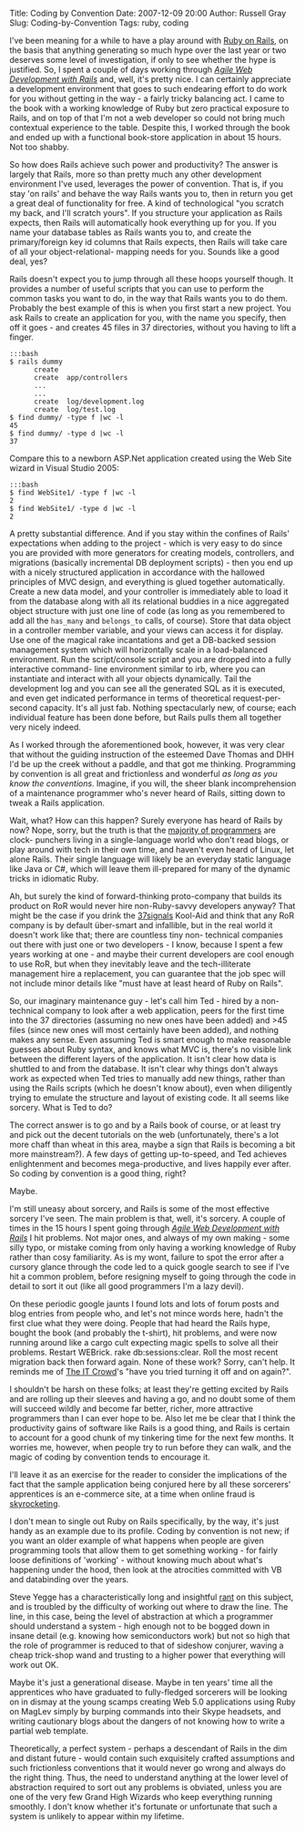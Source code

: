 Title: Coding by Convention
Date: 2007-12-09 20:00
Author: Russell Gray
Slug: Coding-by-Convention
Tags: ruby, coding

I've been meaning for a while to have a play around with [Ruby on Rails][1],
on the basis that anything generating so much hype over the last year or two
deserves some level of investigation, if only to see whether the hype is
justified. So, I spent a couple of days working through [*Agile Web
Development with Rails*][2] and, well, it's pretty nice. I can certainly
appreciate a development environment that goes to such endearing effort to do
work for you without getting in the way - a fairly tricky balancing act. I
came to the book with a working knowledge of Ruby but zero practical exposure
to Rails, and on top of that I'm not a web developer so could not bring much
contextual experience to the table. Despite this, I worked through the book
and ended up with a functional book-store application in about 15 hours. Not
too shabby.

So how does Rails achieve such power and productivity? The answer is largely
that Rails, more so than pretty much any other development environment I've
used, leverages the power of convention. That is, if you stay 'on rails' and
behave the way Rails wants you to, then in return you get a great deal of
functionality for free. A kind of technological "you scratch my back, and I'll
scratch yours". If you structure your application as Rails expects, then Rails
will automatically hook everything up for you. If you name your database
tables as Rails wants you to, and create the primary/foreign key id columns
that Rails expects, then Rails will take care of all your object-relational-
mapping needs for you. Sounds like a good deal, yes?

Rails doesn't expect you to jump through all these hoops yourself though. It
provides a number of useful scripts that you can use to perform the common
tasks you want to do, in the way that Rails wants you to do them. Probably the
best example of this is when you first start a new project. You ask Rails to
create an application for you, with the name you specify, then off it goes -
and creates 45 files in 37 directories, without you having to lift a finger.

    :::bash
    $ rails dummy
          create
          create  app/controllers
          ...
          ...
          create  log/development.log
          create  log/test.log
    $ find dummy/ -type f |wc -l
    45
    $ find dummy/ -type d |wc -l
    37

Compare this to a newborn ASP.Net application created using the Web Site
wizard in Visual Studio 2005:

    :::bash
    $ find WebSite1/ -type f |wc -l
    2
    $ find WebSite1/ -type d |wc -l
    2

A pretty substantial difference. And if you stay within the confines of Rails'
expectations when adding to the project - which is very easy to do since you
are provided with more generators for creating models, controllers, and
migrations (basically incremental DB deployment scripts) - then you end up
with a nicely structured application in accordance with the hallowed
principles of MVC design, and everything is glued together automatically.
Create a new data model, and your controller is immediately able to load it
from the database along with all its relational buddies in a nice aggregated
object structure with just one line of code (as long as you remembered to add
all the `has_many` and `belongs_to` calls, of course). Store that data object
in a controller member variable, and your views can access it for display. Use
one of the magical rake incantations and get a DB-backed session management
system which will horizontally scale in a load-balanced environment. Run the
script/console script and you are dropped into a fully interactive command-
line environment similar to irb, where you can instantiate and interact with
all your objects dynamically. Tail the development log and you can see all the
generated SQL as it is executed, and even get indicated performance in terms
of theoretical request-per-second capacity. It's all just fab. Nothing
spectacularly new, of course; each individual feature has been done before,
but Rails pulls them all together very nicely indeed.

As I worked through the aforementioned book, however, it was very clear that
without the guiding instruction of the esteemed Dave Thomas and DHH I'd be up
the creek without a paddle, and that got me thinking. Programming by
convention is all great and frictionless and wonderful *as long as you know
the conventions*. Imagine, if you will, the sheer blank incomprehension of a
maintenance programmer who's never heard of Rails, sitting down to tweak a
Rails application.

Wait, what? How can this happen? Surely everyone has heard of Rails by now?
Nope, sorry, but the truth is that the [majority of programmers][3] are clock-
punchers living in a single-language world who don't read blogs, or play
around with tech in their own time, and haven't even heard of Linux, let alone
Rails. Their single language will likely be an everyday static language like
Java or C#, which will leave them ill-prepared for many of the dynamic tricks
in idiomatic Ruby.

Ah, but surely the kind of forward-thinking proto-company that builds its
product on RoR would never hire non-Ruby-savvy developers anyway? That might
be the case if you drink the [37signals][4] Kool-Aid and think that any RoR
company is by default über-smart and infallible, but in the real world it
doesn't work like that; there are countless tiny non- technical companies out
there with just one or two developers - I know, because I spent a few years
working at one - and maybe their current developers are cool enough to use
RoR, but when they inevitably leave and the tech-illiterate management hire a
replacement, you can guarantee that the job spec will not include minor
details like "must have at least heard of Ruby on Rails".

So, our imaginary maintenance guy - let's call him Ted - hired by a non-
technical company to look after a web application, peers for the first time
into the 37 directories (assuming no new ones have been added) and >45 files
(since new ones will most certainly have been added), and nothing makes any
sense. Even assuming Ted is smart enough to make reasonable guesses about Ruby
syntax, and knows what MVC is, there's no visible link between the different
layers of the application. It isn't clear how data is shuttled to and from the
database. It isn't clear why things don't always work as expected when Ted
tries to manually add new things, rather than using the Rails scripts (which
he doesn't know about), even when diligently trying to emulate the structure
and layout of existing code. It all seems like sorcery. What is Ted to do?

The correct answer is to go and by a Rails book of course, or at least try and
pick out the decent tutorials on the web (unfortunately, there's a lot more
chaff than wheat in this area, maybe a sign that Rails is becoming a bit more
mainstream?). A few days of getting up-to-speed, and Ted achieves
enlightenment and becomes mega-productive, and lives happily ever after. So
coding by convention is a good thing, right?

Maybe.

I'm still uneasy about sorcery, and Rails is some of the most effective
sorcery I've seen. The main problem is that, well, it's sorcery. A couple of
times in the 15 hours I spent going through [*Agile Web Development with
Rails*][5] I hit problems. Not major ones, and always of my own making - some
silly typo, or mistake coming from only having a working knowledge of Ruby
rather than cosy familiarity. As is my wont, failure to spot the error after a
cursory glance through the code led to a quick google search to see if I've
hit a common problem, before resigning myself to going through the code in
detail to sort it out (like all good programmers I'm a lazy devil).

On these periodic google jaunts I found lots and lots of forum posts and blog
entries from people who, and let's not mince words here, hadn't the first clue
what they were doing. People that had heard the Rails hype, bought the book
(and probably the t-shirt), hit problems, and were now running around like a
cargo cult expecting magic spells to solve all their problems. Restart
WEBrick. rake db:sessions:clear. Roll the most recent migration back then
forward again. None of these work? Sorry, can't help. It reminds me of [The IT
Crowd][6]'s "have you tried turning it off and on again?".

I shouldn't be harsh on these folks; at least they're getting excited by Rails
and are rolling up their sleeves and having a go, and no doubt some of them
will succeed wildly and become far better, richer, more attractive programmers
than I can ever hope to be. Also let me be clear that I think the productivity
gains of software like Rails is a good thing, and Rails is certain to account
for a good chunk of my tinkering time for the next few months. It worries me,
however, when people try to run before they can walk, and the magic of coding
by convention tends to encourage it.

I'll leave it as an exercise for the reader to consider the implications of
the fact that the sample application being conjured here by all these
sorcerers' apprentices is an e-commerce site, at a time when online fraud is
[skyrocketing][7].

I don't mean to single out Ruby on Rails specifically, by the way, it's just
handy as an example due to its profile. Coding by convention is not new; if
you want an older example of what happens when people are given programming
tools that allow them to get something working - for fairly loose definitions
of 'working' - without knowing much about what's happening under the hood,
then look at the atrocities committed with VB and databinding over the years.

Steve Yegge has a characteristically long and insightful [rant][8] on this
subject, and is troubled by the difficulty of working out where to draw the
line. The line, in this case, being the level of abstraction at which a
programmer should understand a system - high enough not to be bogged down in
insane detail (e.g. knowing how semiconductors work) but not so high that the
role of programmer is reduced to that of sideshow conjurer, waving a cheap
trick-shop wand and trusting to a higher power that everything will work out
OK.

Maybe it's just a generational disease. Maybe in ten years' time all the
apprentices who have graduated to fully-fledged sorcerers will be looking on
in dismay at the young scamps creating Web 5.0 applications using Ruby on
MagLev simply by burping commands into their Skype headsets, and writing
cautionary blogs about the dangers of not knowing how to write a partial web
template.

Theoretically, a perfect system - perhaps a descendant of Rails in the dim and
distant future - would contain such exquisitely crafted assumptions and such
frictionless conventions that it would never go wrong and always do the right
thing. Thus, the need to understand anything at the lower level of abstraction
required to sort out any problems is obviated, unless you are one of the very
few Grand High Wizards who keep everything running smoothly. I don't know
whether it's fortunate or unfortunate that such a system is unlikely to appear
within my lifetime.


[1]: http://www.rubyonrails.org/
[2]: http://www.amazon.co.uk/Agile-Development-Rails-Pragmatic-Programmers/dp/0977616630/
[3]: http://www.codinghorror.com/blog/archives/001002.html
[4]: http://www.37signals.com/
[5]: http://www.amazon.co.uk/Agile-Development-Rails-Pragmatic-Programmers/dp/0977616630/
[6]: http://en.wikipedia.org/wiki/The_IT_Crowd
[7]: http://news.bbc.co.uk/1/hi/business/6298641.stm
[8]: http://steve.yegge.googlepages.com/practical-magic